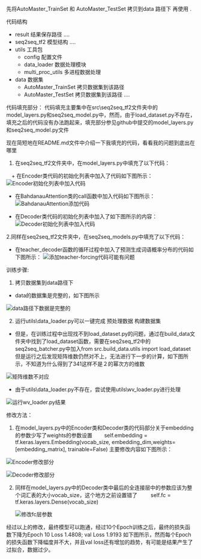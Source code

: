 



先将AutoMaster_TrainSet 和 AutoMaster_TestSet 拷贝到data 路径下 再使用 .



代码结构

+ result 结果保存路径
    ....    
+ seq2seq_tf2 模型结构
    ....
+ utils 工具包
    + config  配置文件
    + data_loader 数据处理模块
    + multi_proc_utils 多进程数据处理
+ data  数据集
    + AutoMaster_TrainSet 拷贝数据集到该路径
    + AutoMaster_TestSet  拷贝数据集到该路径
    ....

代码填充部分：
代码填充主要集中在src\seq2seq_tf2文件夹中的model_layers.py和seq2seq_model.py中，然而，由于load_dataset.py不存在，填充之后的代码没有办法跑起来，填充部分参见github中提交的model_layers.py和seq2seq_model.py文件

现在简短地在README.md文件中介绍一下我填充的代码，看看我的问题到底出在哪里

1. 在seq2seq_tf2文件夹中，在model_layers.py中填充了以下代码：

　+ 在Encoder类代码的初始化列表中加入了代码如下图所示：
    ![Encoder初始化列表中加入代码](./Encoder填充部分.png)
    
   + 在BahdanauAttention类的call函数中加入代码如下图所示：
    ![BahdanauAttention添加代码](./BahdanauAttention填充部分.png)
    
    
   + 在Decoder类代码的初始化列表中加入了如下图所示的内容：
    ![Decoder初始化列表中加入代码](./Decoder填充部分.png)
   
 2.同样在seq2seq_tf2文件夹中，在seq2seq_models.py中填充了以下代码：
   + 在teacher_decoder函数的循环过程中加入了预测生成词语概率分布的代码如下图所示：
   ![添加teacher-forcing代码可能有问题](./teacher_decoder部分可能填代码有问题.png)
    
训练步骤:
1. 拷贝数据集到data路径下

+ data的数据集是完整的，如下图所示


![data路径下数据是完整的](./data数据完整性.png)


2. 运行utils\data_loader.py可以一键完成 预处理数据 构建数据集

+ 但是，在训练过程中出现找不到load_dataset.py的问题，通过在build_data文件夹中找到了load_dataset函数，需要在seq2seq_tf2中的seq2seq_batcher.py中加入from src.build_data.utils import load_dataset
但是运行之后发现矩阵维数仍然对不上，无法进行下一步的计算，如下图所示，不知道为什么得到了341这样不是２的幂次方的维数

![矩阵维数不对应](./训练过程中矩阵维数不一致.png)

+ 由于utils\data_loader.py不存在，尝试使用utils\wv_loader.py进行处理

![运行wv_loader.py结果](./运行wv_loader.png)


修改方法：
1. 在model_layers.py中的Encoder类和Decoder类的代码部分关于embedding的参数少写了weights的参数设置
　　self.embedding = tf.keras.layers.Embedding(vocab_size, embedding_dim,weights=[embedding_matrix], trainable=False)
  主要修改内容如下图所示：
  
  ![Encoder修改部分](./Encoder改正部分.png)
  
  
   ![Decoder修改部分](./Encoder改正部分.png)
    
2. 同样在model_layers.py中的Decoder类中最后的全连接层中的参数应该为整个词汇表的大小vocab_size，这个地方之前设置错了
　　 self.fc = tf.keras.layers.Dense(vocab_size)
   
   ![修改fc层参数](./teacher_decoder改正部分.png)

经过以上的修改，最终模型可以跑通，经过10个Epoch训练之后，最终的损失函数下降为Epoch 10 Loss 1.4808; val Loss 1.9193
如下图所示，然而每个Epoch的损失函数下降幅度并不大，并且val loss还有增加的趋势，有可能是结果产生了过拟合，数据过少。



